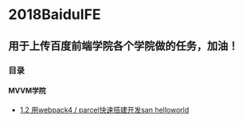 # 2018BaiduIFE


## 用于上传百度前端学院各个学院做的任务，加油！

### 目录

#### MVVM学院
- [1.2 用webpack4 / parcel快速搭建开发san helloworld](./MVVM/1.2/dist/index.html)
